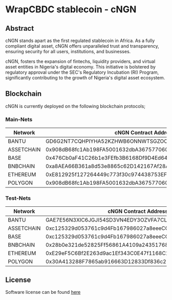 # WrapCBDC stablecoin - cNGN
## Abstract
cNGN stands apart as the first regulated stablecoin in Africa. As a fully compliant digital asset, cNGN offers unparalleled trust and transparency, ensuring security for all users, institutions, and businesses.

cNGN, fosters the expansion of fintechs, liquidity providers, and virtual asset entities in Nigeria's digital economy. This initiative is bolstered by regulatory approval under the SEC's Regulatory Incubation (RI) Program, significantly contributing to the growth of Nigeria's digital asset ecosystem.

## Blockchain
cNGN is currently deployed on the following blockchain protocols;


### Main-Nets

| Network | cNGN Contract Address |
| ------- | ---------------------- |
| BANTU   | GD6G2NT7CQHPIYHA52KZHWB6ONNWTSGZOOLTRLRASENM2VWSF6CHYFRX |
| ASSETCHAIN   | 0x908dB68fc1Ab198FA5001632dbA3675770602206 |
| BASE       | 0x476Cb0aF41C26b1e3FEfb3B6168Df9D4Ed644a9a           |
| BNBCHAIN   | 0xa8AEA66B361a8d53e8865c62D142167Af28Af058           |
| ETHEREUM   | 0xE812925f127264449c773f30c974438753EF6772           |
| POLYGON    | 0x908dB68fc1Ab198FA5001632dbA3675770602206          |

### Test-Nets

| Network    | cNGN Contract Address                                |
| ---------- | ---------------------------------------------------- |
| BANTU      | GAE7E56N3XIC6JGJI54SD3VN4EDY3OZVFA7CLHXAMMTHLU4LIFYJMFSI |
| ASSETCHAIN | 0xc125329d053761c9d4Fb167986027a8eeeCCF73f           |
| BASE       | 0xc125329d053761c9d4Fb167986027a8eeeCCF73f           |
| BNBCHAIN   | 0x28b0e321de52825Ff56861A4109a24351768186c           |
| ETHEREUM   | 0xE29eF5C6Bf2E263d9ac1Ef343C0E47f1168C1d84           |
| POLYGON    | 0x30A413288F7865ab916663D12833Df836c21fA9E          |


## License
Software license can be found [here](https://github.com/wrappedcbdc/stablecoin/blob/main/LICENSE)